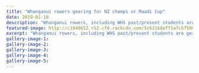 ```yaml
---
title: "Whanganui rowers gearing for NZ champs or Maadi Cup"
date: 2019-01-10
description: "Whanganui rowers, including WHS past/present students are gearing for New Zealand Championships or Maadi Cup..."
featured-image: http://c1940652.r52.cf0.rackcdn.com/5c62168eff2a7c6f500000f7/Oars-with-crew-written-underneath.180.jpg
excerpt: "Whanganui rowers, including WHS past/present students are gearing for New Zealand Championships or Maadi Cup."
gallery-image-1: 
gallery-image-2: 
gallery-image-3: 
gallery-image-4: 
gallery-image-5: 
---
```

